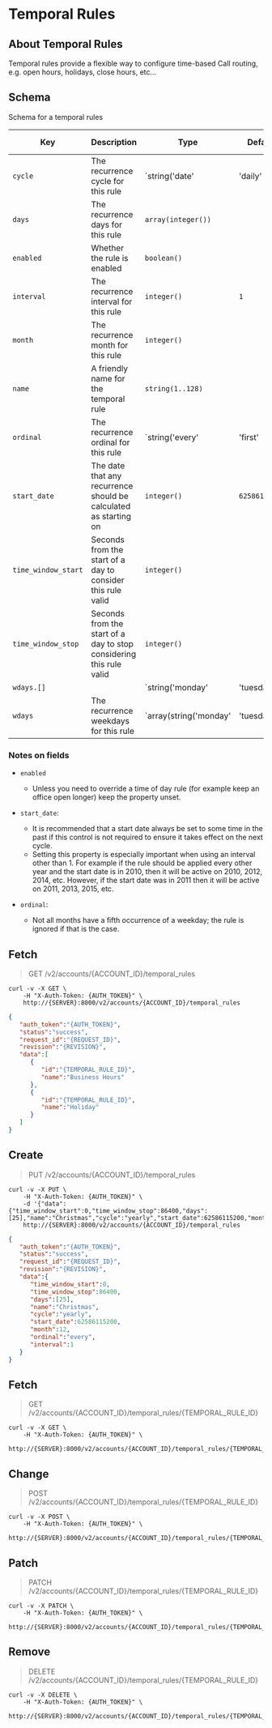 # Temporal Rules

## About Temporal Rules

Temporal rules provide a flexible way to configure time-based Call routing, e.g. open hours, holidays, close hours, etc...

## Schema

Schema for a temporal rules



Key | Description | Type | Default | Required | Support Level
--- | ----------- | ---- | ------- | -------- | -------------
`cycle` | The recurrence cycle for this rule | `string('date' | 'daily' | 'weekly' | 'monthly' | 'yearly')` |   | `true` | `supported`
`days` | The recurrence days for this rule | `array(integer())` |   | `false` | `supported`
`enabled` | Whether the rule is enabled | `boolean()` |   | `false` |
`interval` | The recurrence interval for this rule | `integer()` | `1` | `false` | `supported`
`month` | The recurrence month for this rule | `integer()` |   | `false` | `supported`
`name` | A friendly name for the temporal rule | `string(1..128)` |   | `true` | `supported`
`ordinal` | The recurrence ordinal for this rule | `string('every' | 'first' | 'second' | 'third' | 'fourth' | 'fifth' | 'last')` |   | `false` | `supported`
`start_date` | The date that any recurrence should be calculated as starting on | `integer()` | `62586115200` | `false` | `supported`
`time_window_start` | Seconds from the start of a day to consider this rule valid | `integer()` |   | `false` | `supported`
`time_window_stop` | Seconds from the start of a day to stop considering this rule valid | `integer()` |   | `false` | `supported`
`wdays.[]` |   | `string('monday' | 'tuesday' | 'wednesday' | 'wensday' | 'thursday' | 'friday' | 'saturday' | 'sunday')` |   | `false` | `supported`
`wdays` | The recurrence weekdays for this rule | `array(string('monday' | 'tuesday' | 'wednesday' | 'wensday' | 'thursday' | 'friday' | 'saturday' | 'sunday'))` |   | `false` | `supported`



### Notes on fields

- `enabled`
  - Unless you need to override a time of day rule (for example keep an office open longer) keep the property unset.

- `start_date`:
  - It is recommended that a start date always be set to some time in the past if this control is not required to ensure it takes effect on the next cycle.
  - Setting this property is especially important when using an interval other than 1. For example if the rule should be applied every other year and the start date is in 2010, then it will be active on 2010, 2012, 2014, etc. However, if the start date was in 2011 then it will be active on 2011, 2013, 2015, etc.

- `ordinal`:
  - Not all months have a fifth occurrence of a weekday; the rule is ignored if that is the case.


## Fetch

> GET /v2/accounts/{ACCOUNT_ID}/temporal_rules

```shell
curl -v -X GET \
    -H "X-Auth-Token: {AUTH_TOKEN}" \
    http://{SERVER}:8000/v2/accounts/{ACCOUNT_ID}/temporal_rules
```
```json
{
   "auth_token":"{AUTH_TOKEN}",
   "status":"success",
   "request_id":"{REQUEST_ID}",
   "revision":"{REVISION}",
   "data":[
      {
         "id":"{TEMPORAL_RULE_ID}",
         "name":"Business Hours"
      },
      {
         "id":"{TEMPORAL_RULE_ID}",
         "name":"Holiday"
      }
   ]
}
```

## Create

> PUT /v2/accounts/{ACCOUNT_ID}/temporal_rules

```shell
curl -v -X PUT \
    -H "X-Auth-Token: {AUTH_TOKEN}" \
    -d '{"data":{"time_window_start":0,"time_window_stop":86400,"days":[25],"name":"Christmas","cycle":"yearly","start_date":62586115200,"month":12,"ordinal":"every","interval":1}}'
    http://{SERVER}:8000/v2/accounts/{ACCOUNT_ID}/temporal_rules
```
```json
{
   "auth_token":"{AUTH_TOKEN}",
   "status":"success",
   "request_id":"{REQUEST_ID}",
   "revision":"{REVISION}",
   "data":{
      "time_window_start":0,
      "time_window_stop":86400,
      "days":[25],
      "name":"Christmas",
      "cycle":"yearly",
      "start_date":62586115200,
      "month":12,
      "ordinal":"every",
      "interval":1
   }
}
```

## Fetch

> GET /v2/accounts/{ACCOUNT_ID}/temporal_rules/{TEMPORAL_RULE_ID}

```shell
curl -v -X GET \
    -H "X-Auth-Token: {AUTH_TOKEN}" \
    http://{SERVER}:8000/v2/accounts/{ACCOUNT_ID}/temporal_rules/{TEMPORAL_RULE_ID}
```

## Change

> POST /v2/accounts/{ACCOUNT_ID}/temporal_rules/{TEMPORAL_RULE_ID}

```shell
curl -v -X POST \
    -H "X-Auth-Token: {AUTH_TOKEN}" \
    http://{SERVER}:8000/v2/accounts/{ACCOUNT_ID}/temporal_rules/{TEMPORAL_RULE_ID}
```

## Patch

> PATCH /v2/accounts/{ACCOUNT_ID}/temporal_rules/{TEMPORAL_RULE_ID}

```shell
curl -v -X PATCH \
    -H "X-Auth-Token: {AUTH_TOKEN}" \
    http://{SERVER}:8000/v2/accounts/{ACCOUNT_ID}/temporal_rules/{TEMPORAL_RULE_ID}
```

## Remove

> DELETE /v2/accounts/{ACCOUNT_ID}/temporal_rules/{TEMPORAL_RULE_ID}

```shell
curl -v -X DELETE \
    -H "X-Auth-Token: {AUTH_TOKEN}" \
    http://{SERVER}:8000/v2/accounts/{ACCOUNT_ID}/temporal_rules/{TEMPORAL_RULE_ID}
```
